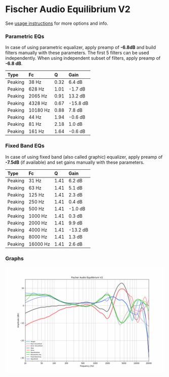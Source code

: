 # Fischer Audio Equilibrium V2
See [usage instructions](https://github.com/jaakkopasanen/AutoEq#usage) for more options and info.

### Parametric EQs
In case of using parametric equalizer, apply preamp of **-6.8dB** and build filters manually
with these parameters. The first 5 filters can be used independently.
When using independent subset of filters, apply preamp of **-6.8 dB**.

| Type    | Fc       |    Q | Gain     |
|:--------|:---------|:-----|:---------|
| Peaking | 38 Hz    | 0.32 | 6.4 dB   |
| Peaking | 628 Hz   | 1.01 | -1.7 dB  |
| Peaking | 2065 Hz  | 0.91 | 13.2 dB  |
| Peaking | 4328 Hz  | 0.67 | -15.8 dB |
| Peaking | 10180 Hz | 0.88 | 7.8 dB   |
| Peaking | 44 Hz    | 1.94 | -0.6 dB  |
| Peaking | 81 Hz    | 2.18 | 1.0 dB   |
| Peaking | 161 Hz   | 1.64 | -0.6 dB  |

### Fixed Band EQs
In case of using fixed band (also called graphic) equalizer, apply preamp of **-7.5dB**
(if available) and set gains manually with these parameters.

| Type    | Fc       |    Q | Gain     |
|:--------|:---------|:-----|:---------|
| Peaking | 31 Hz    | 1.41 | 6.2 dB   |
| Peaking | 63 Hz    | 1.41 | 5.1 dB   |
| Peaking | 125 Hz   | 1.41 | 2.3 dB   |
| Peaking | 250 Hz   | 1.41 | 0.4 dB   |
| Peaking | 500 Hz   | 1.41 | -1.0 dB  |
| Peaking | 1000 Hz  | 1.41 | 0.3 dB   |
| Peaking | 2000 Hz  | 1.41 | 9.9 dB   |
| Peaking | 4000 Hz  | 1.41 | -13.2 dB |
| Peaking | 8000 Hz  | 1.41 | 1.3 dB   |
| Peaking | 16000 Hz | 1.41 | 2.6 dB   |

### Graphs
![](./Fischer%20Audio%20Equilibrium%20V2.png)